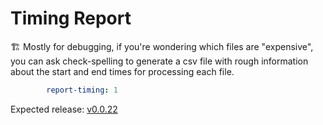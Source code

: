 # Timing Report

🏗️ Mostly for debugging, if you're wondering which files are "expensive", you can ask check-spelling to generate a csv file with rough information about the start and end times for processing each file.

```yaml
        report-timing: 1
```

Expected release: [v0.0.22](https://github.com/check-spelling/check-spelling/releases/tag/v0.0.22)